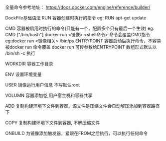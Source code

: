 全量命令参考地址：
https://docs.docker.com/engine/reference/builder/

DockFile基础语法
RUN 容器创建时执行的指令
eg: RUN apt-get update

CMD 容器被启用时执行的命令(只能有一个，配置多个只有最后一个生效)
eg: CMD ["/bin/bash"]
docker run <镜像>  <shell命令> 命令会覆盖CMD指令  
eg:docker run <镜像相关> /bin/ps
ENTRYPOINT 容器启动后执行命令，不容易被docker run 命令覆盖
docker run 可传参数给ENTRYPOINT
数组形式默认以 /bin/sh -c 执行

WORKDIR 容器工作目录

ENV  设置环境变量

USER 镜像运行用户信息 不写默认root

VOLUMN 容器添加卷,用户宿主机和容器共享

ADD 复制构建环境下文件到容器，源文件是压缩文件会自动解压添加到容器路径下

COPY 复制构建环境下文件到容器, 不解压缩文件

ONBUILD 为镜像添加触发器，紧跟在FROM之后执行，可以执行任何命令

